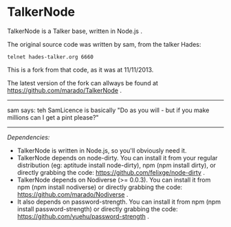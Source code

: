 TalkerNode
==========

TalkerNode is a Talker base, written in Node.js .

The original source code was written by sam, from the talker Hades:
```
telnet hades-talker.org 6660
```

This is a fork from that code, as it was at 11/11/2013.

The latest version of the fork can allways be found at
https://github.com/marado/TalkerNode .

-------------------------------------------------------------------------

sam says: teh SamLicence is basically "Do as you will - but if you make
millions can I get a pint please?"

-------------------------------------------------------------------------

*Dependencies:*

* TalkerNode is written in Node.js, so you'll obviously need it. 
* TalkerNode depends on node-dirty. You can install it from your regular
  distribution (eg: aptitude install node-dirty), npm (npm install dirty),
  or directly grabbing the code: https://github.com/felixge/node-dirty .
* TalkerNode depends on Nodiverse (>= 0.0.3). You can install it from npm
  (npm install nodiverse) or directly grabbing the code:
  https://github.com/marado/Nodiverse .
* It also depends on password-strength. You can install it from npm
  (npm install password-strength) or directly grabbing the code:
  https://github.com/yuehu/password-strength .

